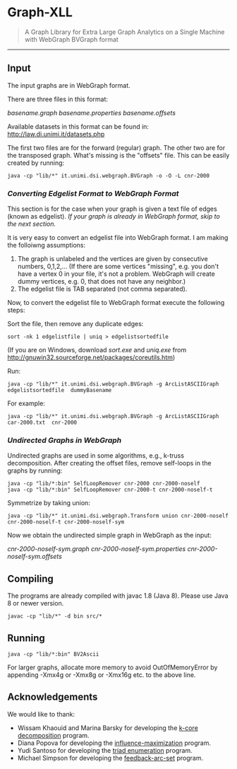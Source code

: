 # Graph-XLL
> A Graph Library for Extra Large Graph Analytics on a Single Machine with WebGraph BVGraph format
***

## Input

The input graphs are in WebGraph format.

There are three files in this format:

*basename.graph* 
*basename.properties* 
*basename.offsets*

Available datasets in this format can be found in: <http://law.di.unimi.it/datasets.php>

The first two files are for the forward (regular) graph. The other two are for the transposed graph. What's missing is the "offsets" file. This can be easily created by running: 
```
java -cp "lib/*" it.unimi.dsi.webgraph.BVGraph -o -O -L cnr-2000
```

### *Converting Edgelist Format to WebGraph Format*

This section is for the case when your graph is given a text file of edges (known as edgelist). *If your graph is already in WebGraph format, skip to the next section.*

It is very easy to convert an edgelist file into WebGraph format. I am making the folloiwng assumptions:

1. The graph is unlabeled and the vertices are given by consecutive numbers, 0,1,2,... 
   (If there are some vertices "missing", e.g. you don't have a vertex 0 in your file, it's not a problem. WebGraph will create dummy vertices, e.g. 0, that does not have any neighbor.)
2. The edgelist file is TAB separated (not comma separated).

Now, to convert the edgelist file to WebGraph format execute the following steps:

Sort the file, then remove any duplicate edges:

```
sort -nk 1 edgelistfile | uniq > edgelistsortedfile
```

(If you are on Windows, download *sort.exe* and *uniq.exe* from <http://gnuwin32.sourceforge.net/packages/coreutils.htm>)

Run:

```
java -cp "lib/*" it.unimi.dsi.webgraph.BVGraph -g ArcListASCIIGraph edgelistsortedfile  dummyBasename
```

For example:

```
java -cp "lib/*" it.unimi.dsi.webgraph.BVGraph -g ArcListASCIIGraph car-2000.txt  cnr-2000
```

### *Undirected Graphs in WebGraph*

Undirected graphs are used in some algorithms, e.g., k-truss decomposition. After creating the offset files, remove self-loops in the graphs by running:

```
java -cp "lib/*:bin" SelfLoopRemover cnr-2000 cnr-2000-noself
java -cp "lib/*:bin" SelfLoopRemover cnr-2000-t cnr-2000-noself-t
```

Symmetrize by taking union:

```
java -cp "lib/*" it.unimi.dsi.webgraph.Transform union cnr-2000-noself cnr-2000-noself-t cnr-2000-noself-sym
```

Now we obtain the undirected simple graph in WebGraph as the input:

*cnr-2000-noself-sym.graph* 
*cnr-2000-noself-sym.properties*
*cnr-2000-noself-sym.offsets*

## Compiling

The programs are already compiled with javac 1.8 (Java 8). Please use Java 8 or newer version.

```
javac -cp "lib/*" -d bin src/*
```

## Running

```
java -cp "lib/*:bin" BV2Ascii
```
For larger graphs, allocate more memory to avoid OutOfMemoryError by appending -Xmx4g or -Xmx8g or -Xmx16g etc. to the above line.

## Acknowledgements

We would like to thank:
* Wissam Khaouid and Marina Barsky for developing the [k-core decomposition](https://github.com/athomo/kcore) program.
* Diana Popova for developing the [influence-maximization](https://github.com/dianapopova/InfluenceMax) program.
* Yudi Santoso for developing the [triad enumeration](https://github.com/ySant/triads) program.
* Michael Simpson for developing the [feedback-arc-set](https://github.com/stamps/FAS) program.
